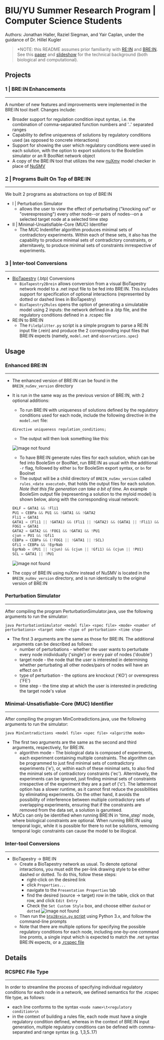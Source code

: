 # BIU/YU Summer Research Program | Computer Science Students
Authors: Jonathan Haller, Raziel Siegman, and Yair Caplan, under the guidance of Dr. Hillel Kugler

>*NOTE: this README assumes prior familiarity with [RE:IN](https://www.microsoft.com/en-us/research/project/reasoning-engine-for-interaction-networks-rein/) and [BRE:IN](https://github.com/kuglerh/BREIN). See this [paper](https://www.researchgate.net/publication/335854453_BREIN_-_A_Backend_for_Reasoning_About_Interaction_Networks_with_Temporal_Logic) and [slideshow](https://docs.google.com/presentation/d/1JNvWeRSaWrJjgjTuVT6Z8ynikZ-sNz9GIp9BsK0STwY/edit?usp=sharing) for the technical background (both biological and computational).

## Projects
### 1 | BRE:IN Enhancements
----------
A number of new features and improvements were implemented in the BRE:IN tool itself. Changes include:
- Broader support for regulation condition input syntax, i.e. the combination of comma-separated function numbers and '..' separated ranges
- Capability to define uniqueness of solutions by regulatory conditions used (as opposed to concrete interactions)
- Support for showing the user which regulatory conditions were used in each solution, with the option to export solutions to the BooleSim simulator or an R BoolNet network object
- A copy of the BRE:IN tool that utilizes the new [nuXmv](https://nuxmv.fbk.eu/) model checker in place of [NuSMV](https://nusmv.fbk.eu/)
### 2 | Programs Built On Top of BRE:IN
----------
We built 2 programs as abstractions on top of BRE:IN
- I | Perturbation Simulator
    - allows the user to view the effect of perturbating ("knocking out" or "overexpressing") every other node--or pairs of nodes--on a selected target node at a selected time step
- II | Minimal-Unsatisfiable-Core (MUC) Identifier
    - The MUC Indentifier algorithm produces minimal sets of contradictory experiments.  Within each of these sets, it also has the capability to produce minimal sets of contradictory constraints, or alternitavely, to produce minimal sets of constraints inrrespective of experiments.
### 3 | Inter-tool Conversions
----------
- [BioTapestry](http://www.biotapestry.org/) (.btp) Conversions
    - `BioTapestry2Brein` allows conversion from a visual BioTapestry network model to a .net input file to be fed into BRE:IN. This includes support for specification of optional interactions (represented by dotted or dashed lines in BioTapestry)
    - `BioTapestry2Rules` opens the option of generating a simulatable model using 2 inputs: the network defined in a .btp file, and the regulatory conditions defined in a .rcspec file
- RE:IN to BRE:IN
    - The `FileSplitter.py` script is a simple program to parse a RE:IN input file (.rein) and produce the 2 corresponding input files that BRE:IN expects (namely, `model.net` and `observations.spec`)

## Usage
### Enhanced BRE:IN
----------
- The enhanced version of BRE:IN can be found in the `BREIN_nuSmv_version` directory
- It is run in the same way as the previous version of BRE:IN, with 2 optional additions:
    - To run BRE:IN with uniqueness of solutions defined by the regulatory conditions used for each node, include the following directive in the `model.net` file:
    ```
    directive uniqueness regulation_conditions;
    ```
    - The output will then look something like this:

    ![image not found](media/toy_model2__output_rc.png)
    - To have BRE:IN generate rules files for each solution, which can be fed into BooleSim or BoolNet, run BRE:IN as usual with the additional `-r` flag, followed by either `bs` for BooleSim export syntax, or `bn` for Boolnet
    - The output will be a child directory of `BREIN_nuSmv_version` called `rules_<date executed>`, that holds the output files for each solution. _Note that this file generation can take a bit of time._ An example BooleSim output file (representing a solution to the myloid model) is shown below, along with the corresponding visual network:
    ```javascript
    EKLF = GATA1 && !Fli1
    PU1 = CEBPa && PU1 && !GATA1 && !GATA2
    Fli1 = GATA1
    GATA1 = (Fli1 || !GATA1) && (Fli1 || !GATA2) && (GATA1 || !Fli1) && (GATA1 || !GATA2) && (GATA2 || !Fli1) && (GATA2 || !GATA1) && (GATA2 || !PU1)
    FOG1 = GATA1
    GATA2 = GATA2 && !FOG1 && !GATA1 && !PU1
    cjun = PU1 && !Gfi1
    CEBPa = CEBPa && (!FOG1 || !GATA1 || !SCL)
    Gfi1 = CEBPa && !EgrNab
    EgrNab = (PU1 || !cjun) && (cjun || !Gfi1) && (cjun || !PU1)
    SCL = GATA1 || !PU1
    ```
    ![image not found](media/myloid_boolesim.png)
- The copy of BRE:IN using nuXmv instead of NuSMV is located in the `BREIN_nuXmv_version` directory, and is run identically to the original version of BRE:IN
### Perturbation Simulator
----------
After compiling the program PerturbationSimulator.java, use the following arguments to run the simulator:
```
java PerturbationSimulator <model file> <spec file> <mode> <number of perturbations> <target node> <type of perturbation> <time step>
``` 
- The first 3 arguments are the same as those for BRE:IN. The additional arguments can be described as follows:
    - number of perturbations - whether the user wants to perturbate every node inidividually ('single') or every pair of nodes ('double')
    - target node - the node that the user is interested in determining whether perturbating all other nodes/pairs of nodes will have an effect on it 
    - type of perturbation - the options are knockout ('KO') or overexpress ('FE')
    - time step - the time step at which the user is interested in predicting the target node's value

### Minimal-Unsatisfiable-Core (MUC) Identifier
----------
After compiling the program MinContradictions.java, use the following arguments to run the simulator:
```
java MinContradictions <model file> <spec file> <algorithm mode>
``` 
- The first two arguments are the same as the second and third arguments, respectively, for BRE:IN.
    - algorithm mode - The biological data is composed of experiments, each experiment containing multiple constraints.  The algorithm can be programmed to just find minimal sets of contradictory experiments ('e'), or, within each of these minimal sets, to also find the minimal sets of contradictory constraints ('ec').  Alternitavely, the experiments can be ignored, just finding minimal sets of constraints irrespective of the experiment they are a part of ('c').  The lattermost option has a slower runtime, as it cannot first reduce the possibilities by eliminating experiments.  On the other hand, it avoids the possibility of interference between multiple contradictory sets of overlapping experiments, ensuring that if the constraints are removed from the data set, a solution is garunteed.
- MUCs can only be identified when running BRE:IN in 'time_step' mode, where biological constraints are optional.  When running BRE:IN using temporal logic, while it is possible for there to not be solutions, removing temporal logic constraints can cause the model to be illogical.

### Inter-tool Conversions
----------
- BioTapestry -> BRE:IN
    - Create a BioTapestry network as usual. To denote optional interactions, you must edit the per-link drawing style to be either dashed or dotted. To do this, follow these steps:
        - right-click on the desired link
        - click `Properties...`
        - navigate to the `Presentation Properties` tab
        - find the desired (source -> target) row in the table, click on that row, and click `Edit Entry`
        - Check the `Set Custom Style` box, and choose either `dashed` or `dotted`
        ![image not found](media/make_link_optional_btp.gif)
    - Then run the [`btp2Brein.py` script](BioTapestry2Brein/btp2Brein.py) using Python 3.x, and follow the command-line prompts
    - Note that there are multiple options for specifying the possible regulatory conditions for each node, including one-by-one command line promts, a single input which is expected to match the .net syntax BRE:IN expects, or a [.rcspec file](https://github.com/jmcaplan/biu-cs-2021#rcspec-file-type) 


## Details
### RCSPEC File Type
----------
In order to streamline the process of specifying individual regulatory conditions for each node in a network, we defined semantics for the .rcspec file type, as follows:
- each line conforms to the syntax `<node name>\t<regulatory condition>\n`
- in the context of building a rules file, each node must have a single regulatory condition defined, whereas in the context of BRE:IN input generation, multiple regulatory conditions can be defined with comma-separated and range syntax (e.g. 1,3,5..17)
